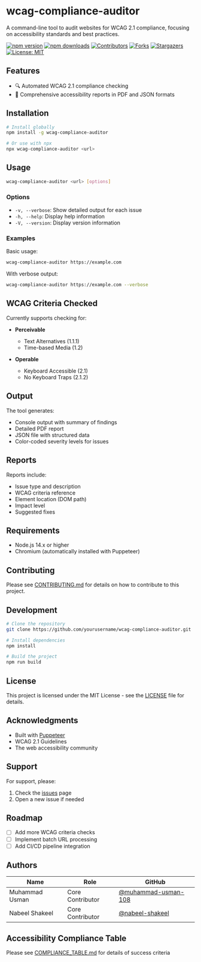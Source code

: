 # wcag-compliance-auditor

A command-line tool to audit websites for WCAG 2.1 compliance, focusing on accessibility standards and best practices.

[![npm version](https://badge.fury.io/js/wcag-compliance-auditor.svg)](https://www.npmjs.com/package/wcag-compliance-auditor)
[![npm downloads](https://img.shields.io/npm/dt/wcag-compliance-auditor.svg)](https://www.npmjs.com/package/wcag-compliance-auditor)
[![Contributors](https://img.shields.io/github/contributors/muhammad-usman-108/wcag-compliance-auditor.svg)](https://github.com/muhammad-usman-108/wcag-compliance-auditor)
[![Forks](https://img.shields.io/github/forks/nabeel-shakeel/wcag-compliance-auditor.svg)](https://github.com/nabeel-shakeel/wcag-compliance-auditor/network/members)
[![Stargazers](https://img.shields.io/github/stars/nabeel-shakeel/wcag-compliance-auditor.svg)](https://github.com/nabeel-shakeel/wcag-compliance-auditor/stargazers)
[![License: MIT](https://img.shields.io/badge/License-MIT-yellow.svg)](https://opensource.org/licenses/MIT)

## Features

- 🔍 Automated WCAG 2.1 compliance checking
- 📝 Comprehensive accessibility reports in PDF and JSON formats

## Installation

```bash
# Install globally
npm install -g wcag-compliance-auditor

# Or use with npx
npx wcag-compliance-auditor <url>
```

## Usage

```bash
wcag-compliance-auditor <url> [options]
```

### Options

- `-v, --verbose`: Show detailed output for each issue
- `-h, --help`: Display help information
- `-V, --version`: Display version information

### Examples

Basic usage:

```bash
wcag-compliance-auditor https://example.com
```

With verbose output:

```bash
wcag-compliance-auditor https://example.com --verbose
```

## WCAG Criteria Checked

Currently supports checking for:

- **Perceivable**

  - Text Alternatives (1.1.1)
  - Time-based Media (1.2)

- **Operable**
  - Keyboard Accessible (2.1)
  - No Keyboard Traps (2.1.2)

## Output

The tool generates:

- Console output with summary of findings
- Detailed PDF report
- JSON file with structured data
- Color-coded severity levels for issues

## Reports

Reports include:

- Issue type and description
- WCAG criteria reference
- Element location (DOM path)
- Impact level
- Suggested fixes

## Requirements

- Node.js 14.x or higher
- Chromium (automatically installed with Puppeteer)

## Contributing

Please see [CONTRIBUTING.md](CONTRIBUTING.md) for details on how to contribute to this project.

## Development

```bash
# Clone the repository
git clone https://github.com/yourusername/wcag-compliance-auditor.git

# Install dependencies
npm install

# Build the project
npm run build
```

## License

This project is licensed under the MIT License - see the [LICENSE](LICENSE) file for details.

## Acknowledgments

- Built with [Puppeteer](https://pptr.dev/)
- WCAG 2.1 Guidelines
- The web accessibility community

## Support

For support, please:

1. Check the [issues](https://github.com/yourusername/wcag-compliance-auditor/issues) page
2. Open a new issue if needed

## Roadmap

- [ ] Add more WCAG criteria checks
- [ ] Implement batch URL processing
- [ ] Add CI/CD pipeline integration

## Authors

| Name           | Role             | GitHub                                                       |
| -------------- | ---------------- | ------------------------------------------------------------ |
| Muhammad Usman | Core Contributor | [@muhammad-usman-108](https://github.com/muhammad-usman-108) |
| Nabeel Shakeel | Core Contributor | [@nabeel-shakeel](https://github.com/nabeel-shakeel)         |

## Accessibility Compliance Table

Please see [COMPLIANCE_TABLE.md](COMPLIANCE_TABLE.md) for details of success criteria
